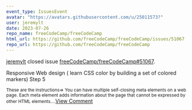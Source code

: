 ```yaml
---
event_type: IssuesEvent
avatar: "https://avatars.githubusercontent.com/u/25011573?"
user: jeremylt
date: 2023-07-26
repo_name: freeCodeCamp/freeCodeCamp
html_url: https://github.com/freeCodeCamp/freeCodeCamp/issues/51067
repo_url: https://github.com/freeCodeCamp/freeCodeCamp
---
```


<a href='https://github.com/jeremylt' target='_blank'>jeremylt</a> closed issue <a href='https://github.com/freeCodeCamp/freeCodeCamp/issues/51067' target='_blank'>freeCodeCamp/freeCodeCamp#51067</a>.

<p>Responsive Web design ( learn CSS color by building a set of colored markers) Step 5</p><small>These are the instructions=> You can have multiple self-closing meta elements on a web page. Each meta element adds information about the page that cannot be expressed by other HTML elements....</small><a href='https://github.com/freeCodeCamp/freeCodeCamp/issues/51067' target='_blank'>View Comment</a>